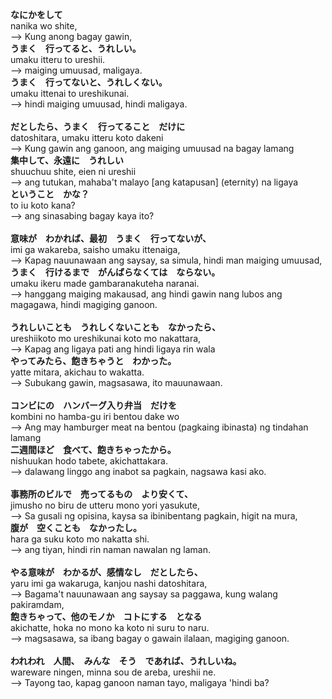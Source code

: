 <b>なにかをして</b><br/>
nanika wo shite,<br/>
--> Kung anong bagay gawin,<br/>
<b>うまく　行ってると、うれしい。</b><br/>
umaku itteru to ureshii.<br/>
--> maiging umuusad, maligaya.<br/>
<b>うまく　行ってないと、うれしくない。</b><br/>
umaku ittenai to ureshikunai.<br/>
--> hindi maiging umuusad, hindi maligaya.<br/>
<br/>
<b>だとしたら、うまく　行ってること　だけに</b><br/>
datoshitara, umaku itteru koto dakeni <br/>
--> Kung gawin ang ganoon, ang maiging umuusad na bagay lamang<br/>
<b>集中して、永遠に　うれしい</b></b><br/>
shuuchuu shite, eien ni ureshii <br/>
--> ang tutukan, mahaba't malayo [ang katapusan] (eternity) na ligaya<br/>
<b>ということ　かな？</b><br/>
to iu koto kana?<br/>
--> ang sinasabing bagay kaya ito?<br/>
<br/>
<b>意味が　わかれば、最初　うまく　行ってないが、</b><br/>
imi ga wakareba, saisho umaku ittenaiga,<br/>
--> Kapag nauunawaan ang saysay, sa simula, hindi man maiging umuusad,<br/>
<b>うまく　行けるまで　がんばらなくては　ならない。</b><br/>
umaku ikeru made gambaranakuteha naranai.<br/>
--> hanggang maiging makausad, ang hindi gawin nang lubos ang magagawa, hindi magiging ganoon.<br/>
<br/>
<b>うれしいことも　うれしくないことも　なかったら、</b><br/>
ureshiikoto mo ureshikunai koto mo nakattara,<br/>
--> Kapag ang ligaya pati ang hindi ligaya rin wala<br/>
<b>やってみたら、飽きちゃうと　わかった。</b><br/>
yatte mitara, akichau to wakatta.<br/>
--> Subukang gawin, magsasawa, ito mauunawaan.<br/>
<br/>
<b>コンビにの　ハンバーグ入り弁当　だけを</b><br/>
kombini no hamba-gu iri bentou dake wo <br/>
--> Ang may hamburger meat na bentou (pagkaing ibinasta) ng tindahan lamang<br/>
<b>二週間ほど　食べて、飽きちゃったから。</b><br/>
nishuukan hodo tabete, akichattakara.<br/>
--> dalawang linggo ang inabot sa pagkain, nagsawa kasi ako.<br/>
<br/>
<b>事務所のビルで　売ってるもの　より安くて、</b><br/>
jimusho no biru de utteru mono yori yasukute,<br/>
--> Sa gusali ng opisina, kaysa sa ibinibentang pagkain, higit na mura,<br/>
<b>腹が　空くことも　なかったし。</b><br/>
hara ga suku koto mo nakatta shi.<br/>
--> ang tiyan, hindi rin naman nawalan ng laman.<br/>
<br/>
<b>やる意味が　わかるが、感情なし　だとしたら、</b><br/>
yaru imi ga wakaruga, kanjou nashi datoshitara,<br/>
--> Bagama't nauunawaan ang saysay sa paggawa, kung walang pakiramdam,<br/>
<b>飽きちゃって、他のモノか　コトにする　となる</b><br/>
akichatte, hoka no mono ka koto ni suru to naru.<br/>
--> magsasawa, sa ibang bagay o gawain ilalaan, magiging ganoon.<br/>
<br/>
<b>われわれ　人間、　みんな　そう　であれば、うれしいね。</b><br/>
wareware ningen, minna sou de areba, ureshii ne.<br/>
--> Tayong tao, kapag ganoon naman tayo, maligaya 'hindi ba?<br/>
